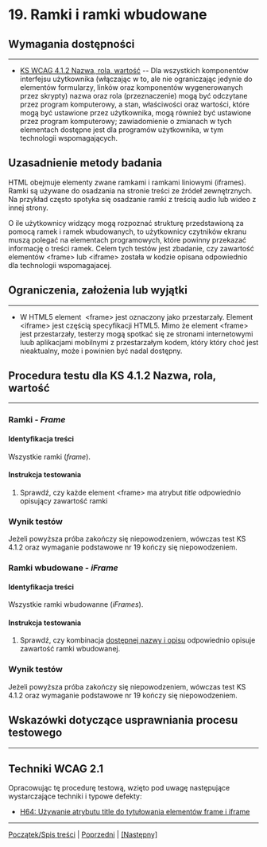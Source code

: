 # 19. Ramki i ramki wbudowane

## Wymagania dostępności
--------------------------
-   [KS WCAG 4.1.2 Nazwa, rola, wartość](http://www.w3.org/TR/UNDERSTANDING-WCAG20/ensure-compat-rsv.html) -- Dla wszystkich komponentów interfejsu użytkownika (włączając w to, ale nie ograniczając jedynie do elementów formularzy, linków oraz komponentów wygenerowanych przez skrypty) nazwa oraz rola (przeznaczenie) mogą być odczytane przez program komputerowy, a stan, właściwości oraz wartości, które mogą być ustawione przez użytkownika, mogą również być ustawione przez program komputerowy; zawiadomienie o zmianach w tych elementach dostępne jest dla programów użytkownika, w tym technologii wspomagających.

## Uzasadnienie metody badania
HTML  obejmuje elementy zwane ramkami i ramkami liniowymi (iframes). Ramki są używane do osadzania na stronie treści ze źródeł zewnętrznych. Na przykład często spotyka się osadzanie ramki z treścią audio lub wideo z innej strony.

O ile użytkownicy widzący mogą rozpoznać strukturę przedstawioną za pomocą ramek i ramek wbudowanych, to użytkownicy czytników ekranu muszą polegać na elementach programowych, które powinny przekazać informację o treści ramek. Celem tych testów jest zbadanie, czy zawartość elementów &lt;frame&gt; lub &lt;iframe&gt; została w kodzie opisana odpowiednio dla technologii wspomagajacej.   

## Ograniczenia, założenia lub wyjątki
---------------------------------------
- W HTML5 element  &lt;frame&gt; jest oznaczony jako przestarzały. Element &lt;iframe&gt; jest częścią specyfikacji HTML5. 
Mimo że element &lt;frame&gt; jest przestarzały, testerzy mogą spotkać się ze stronami internetowymi luub aplikacjami mobilnymi z przestarzałym kodem, który który choć jest nieaktualny, może i powinien być nadal dostępny.
 
## Procedura testu dla KS 4.1.2 Nazwa, rola, wartość
---------------------------------------------
### Ramki - _Frame_

#### Identyfikacja treści
Wszystkie ramki (*frame*).

#### Instrukcja testowania
1.  Sprawdź, czy każde element &lt;frame&gt; ma atrybut *title* odpowiednio opisujący zawartość ramki


### Wynik testów
Jeżeli powyższa próba zakończy się niepowodzeniem, wówczas test KS 4.1.2 oraz wymaganie podstawowe nr 19 kończy się niepowodzeniem.

### Ramki wbudowane - _iFrame_

#### Identyfikacja treści
Wszystkie ramki wbudowanne (*iFrames*).

#### Instrukcja testowania
1.  Sprawdź, czy kombinacja [dostępnej nazwy i opisu](https://www.w3.org/TR/html-aam-1.0/#iframe-element) odpowiednio opisuje zawartość ramki wbudowanej.

### Wynik testów
Jeżeli powyższa próba zakończy się niepowodzeniem, wówczas test KS 4.1.2 oraz wymaganie podstawowe nr 19 kończy się niepowodzeniem.

##  Wskazówki dotyczące usprawniania procesu testowego

---------------------------------------------
## Techniki WCAG 2.1
Opracowując tę procedurę testową, wzięto pod uwagę następujące wystarczające techniki i typowe defekty:
-   [H64: Używanie atrybutu title do tytułowania elementów frame i iframe](http://www.w3.org/TR/WCAG20-TECHS/H64.html)
    
----------------------------------------
[Początek/Spis treści](index.md) | [Poprzedni](18_ZaleznoscOdCSS.md) | [[Następny]](20_WersjeAlternatywne.md)

